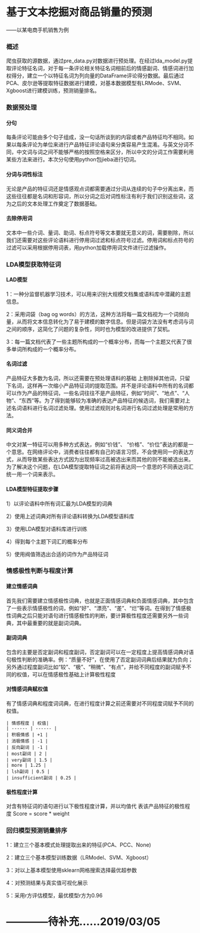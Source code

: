 # 基于文本挖掘对商品销量的预测

——以某电商手机销售为例

### 概述

爬虫获取的源数据，通过pre_data.py对数据进行预处理。在经过lda_model.py提取评论特征名词，对于每一条评论相关特征名词相前后的情感副词、情感词进行加权得分，建立一个以特征名词为列向量的DataFrame评论得分数据。最后通过PCA、皮尔逊等提取特征数据进行建模，对基本数据模型有LRMode、SVM、Xgboost进行建模训练，预测销量排名。

### 数据预处理

#### 分句

每条评论可能由多个句子组成，没一句话所谈到的内容或者产品特征均不相同。如果以每条评论为单位来进行产品特征评论语句来分类容易产生混淆。与英文分词不同，中文词与词之间不能够严格的按照空格来区分，所以中文的分词工作需要利用某些方法来进行。本次分句使用python包jieba进行切词。

#### 分词与词性标注

无论是产品的特征词还是情感观点词都需要通过分词从连续的句子中分离出来，而这些往往都是名词和形容词，所以分词之后对词性标注有利于我们识别这些词，这为之后的文本处理工作奠定了数据基础。

#### 去除停用词

文本中一些介词、量词、助词、标点符号等文本要就无意义的词，需要剔除，所以我们还需要对这些评论语料进行停用词过滤和标点符号过滤。停用词和标点符号的过滤可以采用根据停用词表，用python加载停用词文件进行过滤操作。

### LDA模型获取特征词

#### LAD模型

1：一种分监督机器学习技术，可以用来识别大规模文档集或语料库中潜藏的主题信息。

2：采用词袋（bag og words）的方法，这种方法将每一篇文档视为一个词频向量，从而将文本信息转化为了易于建模的数字信息。但是词袋方法没有考虑词与词之间的顺序，这简化了问题的复杂性，同时也为模型的改进提供了契机。

3：每一篇文档代表了一些主题所构成的一个概率分布，而每一个主题又代表了很多单词所构成的一个概率分布。

#### 名词过滤

产品特征大多数为名词，所以还需要在预处理语料的基础
上剔除掉其他词，只留下名词，这样再一次缩小产品特征词的提取范围。并不是评论语料中所有的名词都可以作为产品的特征词，一些名词往往不是产品特征，例如“时间”、“地点”、“人物”、“东西”等。为了得到能够较为准确的表达产品特征的候选词，我们需要对上述名词语料进行名词过滤处理。使用过滤规则对名词进行名词过滤处理是常用的方法。

#### 同义词合并

中文对某一特征可以用多种方式表达，例如“价钱”、
“价格”、“价位”表达的都是一个意思。在网络评论中，消费者往往都有自己的语言习惯，不会使用同一的表达方式，从而导致某些表达方式因为出现频率过高被选出来而其他的则不能被选出来。为了解决这个问题，在LDA模型提取特征词之前将表达同一个意思的不同表达词汇统一用一个词来表示。

#### LDA模型特征提取步骤

1）以评论语料中所有词汇最为LDA模型的词典

2）使用上述词典对所有评论语料转换为LDA模型语料库

3）使用LDA模型对语料库进行训练

4）得到每个主题下词汇的概率分布

5）使用阀值筛选出合适的词作为产品特征词

### 情感极性判断与程度计算

#### 建立情感词典

首先我们需要建立情感极性词典，也就是正面情感词典和负面情感词典，其中包含了一些表示情感极性的词，例如“好”、“漂亮”、“差”、“烂”等词。在得到了情感极性词典之后只能对语句进行情感极性的判断，要计算极性程度还需要另外一些词典，其中最重要的就是副词词典。

#### 副词词典

包含的主要是否定副词和程度副词，否定副词可以在一定程度上提高情感词典对语句极性判断的准确率。例：“质量不好”，在使用了否定副词词典后结果就为负向；另外通过程度副词比如“较”、“极”、“稍微”、“有点”，并给不同程度的副词赋予不同的权值，可以在情感极性基础上计算极性程度

#### 对情感词典赋权值

有了情感词典和程度词词典，在进行程度计算之前还需要对不同程度词赋予不同的权值。

```
| 情感程度 | 权值|
| ------ | ------ |
| 积极情感 | +1 |
| 消极情感 | -1 |
| 反向副词 | -1 |
| most副词 | 2 |
| very副词 | 1.5 |
| more | 1.25 |
| lsh副词 | 0.5 |
| insufficient副词 | 0.25 |
```

#### 极性程度计算

对含有特征词的语句进行以下极性程度计算，并以均值代
表该产品特征的极性程度 Score = score * weight

### 回归模型预测销量排序

1：建立三个基本模式处理提取出来的特征(PCA、PCC、None)

2：建立三个基本模型训练数据（LRModel、SVM、Xgboost）

3：对以上基本模型使用sklearn网格搜索选择最优超参数

4：对预测结果与真实值可视化展示

5：采用r方评估模型，最优模型r方为0.96

# ————待补充......2019/03/05